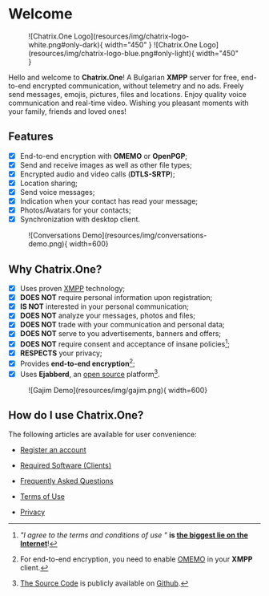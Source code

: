 # Welcome

<figure markdown>
  ![Chatrix.One Logo](resources/img/chatrix-logo-white.png#only-dark){ width="450" }
  ![Chatrix.One Logo](resources/img/chatrix-logo-blue.png#only-light){ width="450" }
</figure>

Hello and welcome to **Chatrix.One**! A Bulgarian **XMPP** server for free, end-to-end encrypted communication, without telemetry and no ads. Freely send messages, emojis, pictures, files and locations. Enjoy quality voice communication and real-time video. Wishing you pleasant moments with your family, friends and loved ones!

## Features

- [x] End-to-end encryption with **OMEMO** or **OpenPGP**;
- [x] Send and receive images as well as other file types;
- [x] Encrypted audio and video calls (**DTLS-SRTP**);
- [x] Location sharing;
- [x] Send voice messages;
- [x] Indication when your contact has read your message;
- [x] Photos/Avatars for your contacts;
- [x] Synchronization with desktop client.

<figure markdown>
  ![Conversations Demo](resources/img/conversations-demo.png){ width=600}
</figure>

## Why **Chatrix.One?**

- [x] Uses proven [XMPP](https://xmpp.org/about/technology-overview/) technology;
- [x] **DOES NOT** require personal information upon registration;
- [x] **IS NOT** interested in your personal communication;
- [x] **DOES NOT** analyze your messages, photos and files;
- [x] **DOES NOT** trade with your communication and personal data;
- [x] **DOES NOT** serve to you advertisements, banners and offers;
- [x] **DOES NOT** require consent and acceptance of insane policies[^1];
- [x] **RESPECTS** your privacy;
- [x] Provides **end-to-end encryption**[^2];
- [x] Uses **Ejabberd**, an [open source](https://en.wikipedia.org/wiki/Open_source) platform[^3].

[^1]: *"I agree to the terms and conditions of use "* **is [the biggest lie on the Internet](https://www.biggestlieonline.com/)**!

[^2]: For end-to-end encryption, you need to enable [OMEMO](https://docs.chatrix.one/en/faq/#what-is-omemo) in your **XMPP** client.

[^3]: [The Source Code](https://en.wikipedia.org/wiki/Source_code) is publicly available on [Github](https://github.com/processone/ejabberd).

<figure markdown>
  ![Gajim Demo](resources/img/gajim.png){ width=600}
</figure>

## How do I use **Chatrix.One**?

The following articles are available for user convenience:

- [Register an account](https://docs.chatrix.one/en/account/registration/)

- [Required Software (Clients)](https://docs.chatrix.one/en/clients/)

- [Frequently Asked Questions](https://docs.chatrix.one/en/faq/)

- [Terms of Use](https://docs.chatrix.one/en/terms/)

- [Privacy](https://docs.chatrix.one/en/privacy/)
